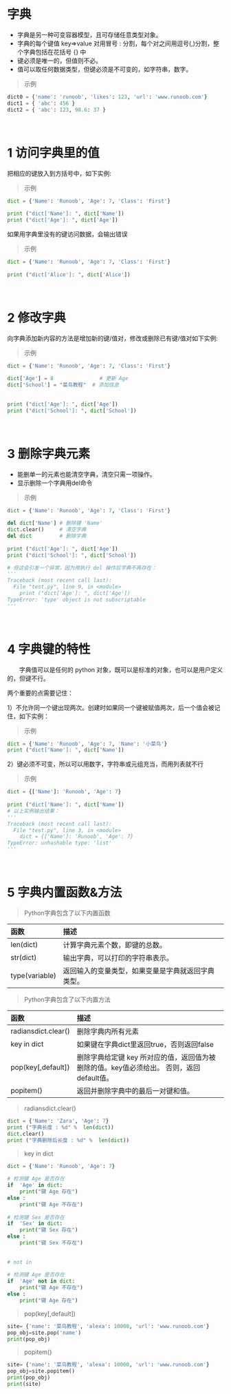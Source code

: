 &emsp;
# 字典
- 字典是另一种可变容器模型，且可存储任意类型对象。
- 字典的每个键值 key=>value 对用冒号 : 分割，每个对之间用逗号(,)分割，整个字典包括在花括号 {} 中 
- 键必须是唯一的，但值则不必。
- 值可以取任何数据类型，但键必须是不可变的，如字符串，数字。


>示例
```python
dict0 = {'name': 'runoob', 'likes': 123, 'url': 'www.runoob.com'}
dict1 = { 'abc': 456 }
dict2 = { 'abc': 123, 98.6: 37 }
```

&emsp;
# 1 访问字典里的值
把相应的键放入到方括号中，如下实例:

>示例
```python
dict = {'Name': 'Runoob', 'Age': 7, 'Class': 'First'}
 
print ("dict['Name']: ", dict['Name'])
print ("dict['Age']: ", dict['Age'])
```

如果用字典里没有的键访问数据，会输出错误
>示例
```python
dict = {'Name': 'Runoob', 'Age': 7, 'Class': 'First'}
 
print ("dict['Alice']: ", dict['Alice'])
```
&emsp;
# 2 修改字典
向字典添加新内容的方法是增加新的键/值对，修改或删除已有键/值对如下实例:

>示例
```python
dict = {'Name': 'Runoob', 'Age': 7, 'Class': 'First'}
 
dict['Age'] = 8               # 更新 Age
dict['School'] = "菜鸟教程"  # 添加信息
 
 
print ("dict['Age']: ", dict['Age'])
print ("dict['School']: ", dict['School'])
```

&emsp;
# 3 删除字典元素
- 能删单一的元素也能清空字典，清空只需一项操作。
- 显示删除一个字典用del命令

>示例
```python
dict = {'Name': 'Runoob', 'Age': 7, 'Class': 'First'}
 
del dict['Name'] # 删除键 'Name'
dict.clear()     # 清空字典
del dict         # 删除字典
 
print ("dict['Age']: ", dict['Age'])
print ("dict['School']: ", dict['School'])

# 但这会引发一个异常，因为用执行 del 操作后字典不再存在：
'''
Traceback (most recent call last):
  File "test.py", line 9, in <module>
    print ("dict['Age']: ", dict['Age'])
TypeError: 'type' object is not subscriptable
'''
```

&emsp;
# 4 字典键的特性
&emsp;&emsp;字典值可以是任何的 python 对象，既可以是标准的对象，也可以是用户定义的，但键不行。

两个重要的点需要记住：

1）不允许同一个键出现两次。创建时如果同一个键被赋值两次，后一个值会被记住，如下实例：

>示例
```python
dict = {'Name': 'Runoob', 'Age': 7, 'Name': '小菜鸟'}
print ("dict['Name']: ", dict['Name'])
```
2）键必须不可变，所以可以用数字，字符串或元组充当，而用列表就不行

>示例
```python
dict = {['Name']: 'Runoob', 'Age': 7}
 
print ("dict['Name']: ", dict['Name'])
# 以上实例输出结果：
'''
Traceback (most recent call last):
  File "test.py", line 3, in <module>
    dict = {['Name']: 'Runoob', 'Age': 7}
TypeError: unhashable type: 'list'
'''
```

&emsp;
# 5 字典内置函数&方法
>Python字典包含了以下内置函数

函数|描述
|:--|:--|
len(dict)|计算字典元素个数，即键的总数。	
str(dict)|输出字典，可以打印的字符串表示。	
type(variable)|返回输入的变量类型，如果变量是字典就返回字典类型。	

>Python字典包含了以下内置方法

函数 | 描述
|:--|:--|
radiansdict.clear() | 删除字典内所有元素
key in dict | 如果键在字典dict里返回true，否则返回false
pop(key[,default]) | 删除字典给定键 key 所对应的值，返回值为被删除的值。key值必须给出。 否则，返回default值。
popitem() | 返回并删除字典中的最后一对键和值。

>radiansdict.clear()
```python
dict = {'Name': 'Zara', 'Age': 7}
print ("字典长度 : %d" %  len(dict))
dict.clear()
print ("字典删除后长度 : %d" %  len(dict))
```

>key in dict
```python
dict = {'Name': 'Runoob', 'Age': 7}
 
# 检测键 Age 是否存在
if  'Age' in dict:
    print("键 Age 存在")
else :
    print("键 Age 不存在")
 
# 检测键 Sex 是否存在
if  'Sex' in dict:
    print("键 Sex 存在")
else :
    print("键 Sex 不存在")
 
 
# not in
 
# 检测键 Age 是否存在
if  'Age' not in dict:
    print("键 Age 不存在")
else :
    print("键 Age 存在")
```

>pop(key[,default])
```python
site= {'name': '菜鸟教程', 'alexa': 10000, 'url': 'www.runoob.com'}
pop_obj=site.pop('name')
print(pop_obj)
```

>popitem()
```python
site= {'name': '菜鸟教程', 'alexa': 10000, 'url': 'www.runoob.com'}
pop_obj=site.popitem()
print(pop_obj)  
print(site)
```